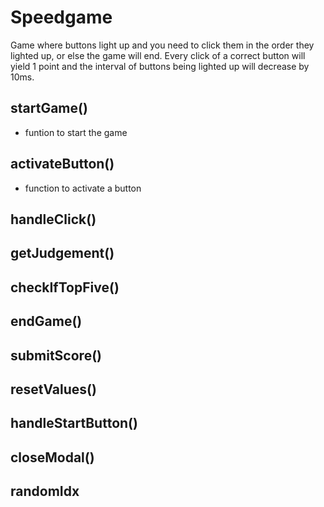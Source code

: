 # Speedgame

Game where buttons light up and you need to click them in the order they lighted up, or else the game will end.
Every click of a correct button will yield 1 point and the interval of buttons being lighted up will decrease by 10ms.

## **startGame()**

- funtion to start the game

## **activateButton()**

- function to activate a button

## **handleClick()**

## **getJudgement()**

## **checkIfTopFive()**

## **endGame()**

## **submitScore()**

## **resetValues()**

## **handleStartButton()**

## **closeModal()**

## **randomIdx**
